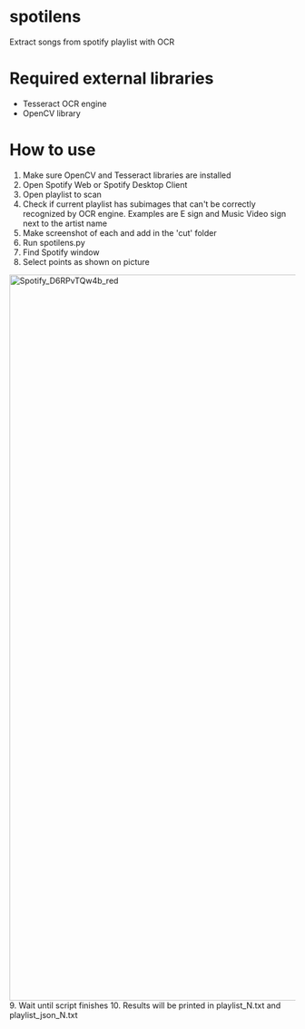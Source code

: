 # spotilens
Extract songs from spotify playlist with OCR

# Required external libraries
* Tesseract OCR engine
* OpenCV library

# How to use
1. Make sure OpenCV and Tesseract libraries are installed
2. Open Spotify Web or Spotify Desktop Client
3. Open playlist to scan
4. Check if current playlist has subimages that can't be correctly recognized by OCR engine. Examples are E sign and Music Video sign next to the artist name
5. Make screenshot of each and add in the 'cut' folder
6. Run spotilens.py
7. Find Spotify window
8. Select points as shown on picture
<img width="1280" alt="Spotify_D6RPvTQw4b_red" src="https://github.com/user-attachments/assets/31e63f00-1073-41ca-ab09-36c5fbe5e277" />
9. Wait until script finishes
10. Results will be printed in playlist_N.txt and playlist_json_N.txt
